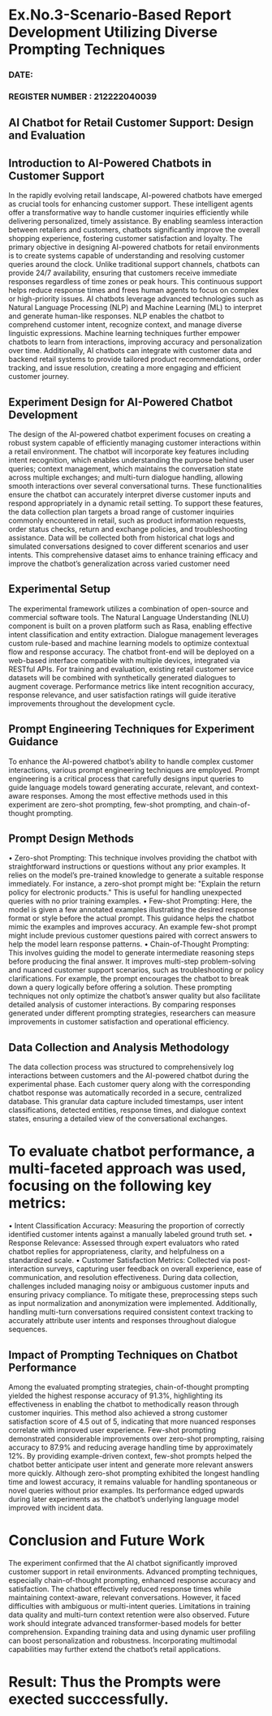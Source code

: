 # Ex.No.3-Scenario-Based Report Development Utilizing Diverse Prompting Techniques

### DATE:                                                                            
### REGISTER NUMBER :  212222040039



## AI Chatbot for Retail Customer Support: Design and Evaluation
## Introduction to AI-Powered Chatbots in Customer Support
In the rapidly evolving retail landscape, AI-powered chatbots have emerged as crucial tools for enhancing customer support. These intelligent agents offer a transformative way to handle customer inquiries efficiently while delivering personalized, timely assistance. By enabling seamless interaction between retailers and customers, chatbots significantly improve the overall shopping experience, fostering customer satisfaction and loyalty. The primary objective in designing AI-powered chatbots for retail environments is to create systems capable of understanding and resolving customer queries around the clock.
Unlike traditional support channels, chatbots can provide 24/7 availability, ensuring that customers receive immediate responses regardless of time zones or peak hours. This continuous support helps reduce response times and frees human agents to focus on complex or high-priority issues. AI chatbots leverage advanced technologies such as Natural Language Processing (NLP) and Machine Learning (ML) to interpret and generate human-like responses.
NLP enables the chatbot to comprehend customer intent, recognize context, and manage diverse linguistic expressions. Machine learning techniques further empower chatbots to learn from interactions, improving accuracy and personalization over time. Additionally, AI chatbots can integrate with customer data and backend retail systems to provide tailored product recommendations, order tracking, and issue resolution, creating a more engaging and efficient customer journey.
## Experiment Design for AI-Powered Chatbot Development
The design of the AI-powered chatbot experiment focuses on creating a robust system capable of efficiently managing customer interactions within a retail environment. The chatbot will incorporate key features including intent recognition, which enables understanding the purpose behind user queries; context management, which
maintains the conversation state across multiple exchanges; and multi-turn dialogue handling, allowing smooth interactions over several conversational turns. These functionalities ensure the chatbot can accurately interpret diverse customer inputs and respond appropriately in a dynamic retail setting.
To support these features, the data collection plan targets a broad range of customer inquiries commonly encountered in retail, such as product information requests, order status checks, return and exchange policies, and troubleshooting assistance. Data will be collected both from historical chat logs and simulated conversations designed to cover different scenarios and user intents. This comprehensive dataset aims to enhance training efficacy and improve the chatbot’s generalization across varied customer need
## Experimental Setup
The experimental framework utilizes a combination of open-source and commercial software tools. The Natural Language Understanding (NLU) component is built on a proven platform such as Rasa, enabling effective intent classification and entity extraction. Dialogue management leverages custom rule-based and machine learning models to optimize contextual flow and response accuracy. The chatbot front-end will be deployed on a web-based interface compatible with multiple devices, integrated via RESTful APIs.
For training and evaluation, existing retail customer service datasets will be combined with synthetically generated dialogues to augment coverage. Performance metrics like intent recognition accuracy, response relevance, and user satisfaction ratings will guide iterative improvements throughout the development cycle.

## Prompt Engineering Techniques for Experiment Guidance
To enhance the AI-powered chatbot’s ability to handle complex customer interactions, various prompt engineering techniques are employed. Prompt engineering is a critical process that carefully designs input queries to guide language models toward generating accurate, relevant, and context-aware responses. Among the most effective methods used in this experiment are zero-shot prompting, few-shot prompting, and chain-of-thought prompting.
## Prompt Design Methods
• Zero-shot Prompting: This technique involves providing the chatbot with straightforward instructions or questions without any prior examples. It relies on the model’s pre-trained knowledge to generate a suitable response immediately. For instance, a zero-shot prompt might be: "Explain the return policy for electronic products." This is useful for handling unexpected queries with no prior training examples.
• Few-shot Prompting: Here, the model is given a few annotated examples illustrating the desired response format or style before the actual prompt. This guidance helps the chatbot mimic the examples and improves accuracy. An example few-shot prompt might include previous customer questions paired with correct answers to help the model learn response patterns.
• Chain-of-Thought Prompting: This involves guiding the model to generate intermediate reasoning steps before producing the final answer. It improves multi-step problem-solving and nuanced customer support scenarios, such as troubleshooting or policy clarifications. For example, the prompt encourages the chatbot to break down a query logically before offering a solution.
These prompting techniques not only optimize the chatbot’s answer quality but also facilitate detailed analysis of customer interactions. By comparing responses generated under different prompting strategies, researchers can measure improvements in customer satisfaction and operational efficiency.

## Data Collection and Analysis Methodology
The data collection process was structured to comprehensively log interactions between customers and the AI-powered chatbot during the experimental phase. Each customer query along with the corresponding chatbot response was automatically recorded in a secure, centralized database. This granular data capture included timestamps, user intent classifications, detected entities, response times, and dialogue context states, ensuring a detailed view of the conversational exchanges.
# To evaluate chatbot performance, a multi-faceted approach was used, focusing on the following key metrics:
• Intent Classification Accuracy: Measuring the proportion of correctly identified customer intents against a manually labeled ground truth set.
• Response Relevance: Assessed through expert evaluators who rated chatbot replies for appropriateness, clarity, and helpfulness on a standardized scale.
• Customer Satisfaction Metrics: Collected via post-interaction surveys, capturing user feedback on overall experience, ease of communication, and resolution effectiveness.
During data collection, challenges included managing noisy or ambiguous customer inputs and ensuring privacy compliance. To mitigate these, preprocessing steps such as input normalization and anonymization were implemented. Additionally, handling multi-turn conversations required consistent context tracking to accurately attribute user intents and responses throughout dialogue sequences.
## Impact of Prompting Techniques on Chatbot Performance
Among the evaluated prompting strategies, chain-of-thought prompting yielded the highest response accuracy of 91.3%, highlighting its effectiveness in enabling the chatbot to methodically reason through customer inquiries. This method also achieved a strong customer satisfaction score of 4.5 out of 5, indicating that more nuanced responses correlate with improved user experience.
Few-shot prompting demonstrated considerable improvements over zero-shot prompting, raising accuracy to 87.9% and reducing average handling time by approximately 12%. By providing example-driven context, few-shot prompts helped the chatbot better anticipate user intent and generate more relevant answers more quickly.
Although zero-shot prompting exhibited the longest handling time and lowest accuracy, it remains valuable for handling spontaneous or novel queries without prior examples. Its performance edged upwards during later experiments as the chatbot’s underlying language model improved with incident data.
# Conclusion and Future Work
The experiment confirmed that the AI chatbot significantly improved customer support in retail environments. Advanced prompting techniques, especially chain-of-thought prompting, enhanced response accuracy and satisfaction. The chatbot effectively reduced response times while maintaining context-aware, relevant conversations. However, it faced difficulties with ambiguous or multi-intent queries. Limitations in training data quality and multi-turn context retention were also observed. Future work should integrate advanced transformer-based models for better comprehension. Expanding training data and using dynamic user profiling can boost personalization and robustness. Incorporating multimodal capabilities may further extend the chatbot’s retail applications.



# Result: Thus the Prompts were exected succcessfully.


